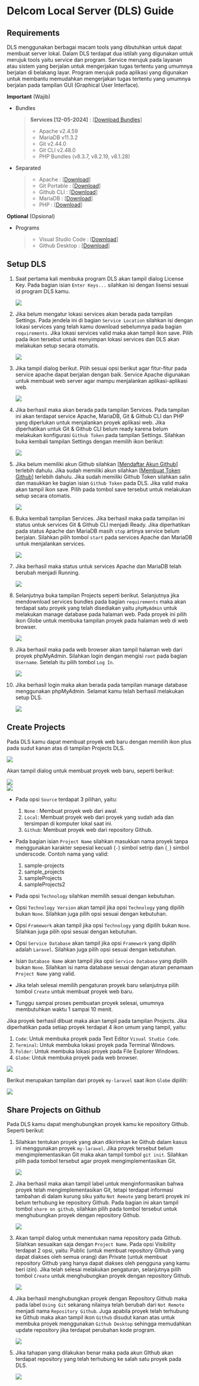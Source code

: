 # Delcom Local Server (DLS) Guide



## Requirements

DLS menggunakan berbagai macam tools yang dibutuhkan untuk dapat membuat server lokal. Dalam DLS terdapat dua istilah yang digunakan untuk merujuk tools yaitu service dan program. Service merujuk pada layanan atau sistem yang berjalan untuk mengerjakan tugas tertentu yang umumnya berjalan di belakang layar. Program merujuk pada aplikasi yang digunakan untuk membantu memudahkan mengerjakan tugas tertentu yang umumnya berjalan pada tampilan GUI (Graphical User Interface). 

**Important** (Wajib)

- Bundles

  > **Services [12-05-2024]** : [[Download Bundles](https://drive.google.com/drive/folders/1JiNJwDrgTWzCMgajZdIXN9VpBxml2jZH?usp=drive_link)]
  >
  > - Apache v2.4.59
  > - MariaDB v11.3.2
  > - Git v2.44.0
  > - Git CLI v2.48.0
  > - PHP Bundles (v8.3.7, v8.2.19, v8.1.28)

- Separated

  > - Apache : [[Download](https://www.apachelounge.com/download/)]
  > - Git Portable : [[Download](https://git-scm.com/download/win)]
  > - Github CLI : [[Download](https://cli.github.com/)]
  > - MariaDB : [[Download](https://mariadb.org/download/)]
  > - PHP : [[Download](https://www.php.net/downloads.php)]

**Optional** (Opsional)

- Programs

  > - Visual Studio Code : [[Download](https://code.visualstudio.com/download)]
  > - Github Desktop : [[Download](https://desktop.github.com/)]



## Setup DLS

1. Saat pertama kali membuka program DLS akan tampil dialog License Key. Pada bagian isian `Enter Keys...`  silahkan isi dengan lisensi sesuai id program DLS kamu.

	<img style="display: block; margin: 0;" src="./img/1.jpg" />

2. Jika belum mengatur lokasi services akan berada pada tampilan Settings. Pada jendela ini di bagian `Service Location` silahkan isi dengan lokasi services yang telah kamu download sebelumnya pada bagian `requirements`. Jika lokasi services valid maka akan tampil ikon save. Pilih pada ikon tersebut untuk menyimpan lokasi services dan DLS akan melakukan setup secara otomatis.

	<img style="display: block; margin: 0;" src="./img/2.jpg" />

3. Jika tampil dialog berikut. Pilih sesuai opsi berikut agar fitur-fitur pada service apache dapat berjalan dengan baik. Service Apache digunakan untuk membuat web server agar mampu menjalankan aplikasi-aplikasi web.

	<img style="display: block; margin: 0;" src="./img/3.jpg" />

4. Jika berhasil maka akan berada pada tampilan Services. Pada tampilan ini akan terdapat service Apache, MariaDB, Git & Github CLI dan PHP yang diperlukan untuk menjalankan proyek aplikasi web. Jika diperhatikan untuk Git & Github CLI belum ready karena belum melakukan konfigurasi `Github Token` pada tampilan Settings. Silahkan buka kembali tampilan Settings dengan memilih ikon berikut:

	<img style="display: block; margin: 0;" src="./img/4.jpg" />

5. Jika belum memiliki akun Github silahkan [[Mendaftar Akun Github](github/register.md)] terlebih dahulu. Jika sudah memiliki akun silahkan [[Membuat Token Github](github/token.md)] terlebih dahulu. Jika sudah memiliki Github Token silahkan salin dan masukkan ke bagian isian `Github Token` pada DLS. Jika valid maka akan tampil ikon save. Pilih pada tombol save tersebut untuk melakukan setup secara otomatis.

	<img style="display: block; margin: 0;" src="./img/5.jpg" />

6. Buka kembali tampilan Services. Jika berhasil maka pada tampilan ini status untuk services Git & Github CLI menjadi Ready. Jika diperhatikan pada status Apache dan MariaDB masih `stop` artinya service belum berjalan. Silahkan pilih tombol `start` pada services Apache dan MariaDB untuk menjalankan services.

	<img style="display: block; margin: 0;" src="./img/6.jpg" />

7. Jika berhasil maka status untuk services Apache dan MariaDB telah berubah menjadi Running.

	<img style="display: block; margin: 0;" src="./img/7.jpg" />

8. Selanjutnya buka tampilan Projects seperti berikut. Selanjutnya jika mendownload services bundles pada bagian `requirements` maka akan terdapat satu proyek yang telah disediakan yaitu `phpMyAdmin` untuk melakukan manage database pada halaman web. Pada proyek ini pilih ikon Globe untuk membuka tampilan proyek pada halaman web di web browser.

	<img style="display: block; margin: 0;" src="./img/8.jpg" />

9. Jika berhasil maka pada web browser akan tampil halaman web dari proyek phpMyAdmin. Silahkan login dengan mengisi `root` pada bagian `Username`. Setelah itu pilih tombol `Log In`.

	<img style="display: block; margin: 0;" src="./img/9.jpg" />

10. Jika berhasil login maka akan berada pada tampilan manage database menggunakan phpMyAdmin. Selamat kamu telah berhasil melakukan setup DLS.

	<img style="display: block; margin: 0;" src="./img/10.jpg" />



## Create Projects

Pada DLS kamu dapat membuat proyek web baru dengan memilih ikon plus pada sudut kanan atas di tampilan Projects DLS.

<img style="display: block; margin: 0;" src="./img/11.jpg" />

Akan tampil dialog untuk membuat proyek web baru, seperti berikut:

<img style="display: block; margin: 0;" src="./img/12.jpg" />

<img style="display: block; margin: 0;" src="./img/13.jpg" />

- Pada opsi `Source` terdapat 3 pilihan, yaitu:
  1) `None` : Membuat proyek web dari awal.
  2) `Local`: Membuat proyek web dari proyek yang sudah ada dan tersimpan di komputer lokal saat ini.
  3) `Github`: Membuat proyek web dari repository Github.

- Pada bagian isian `Project Name` silahkan masukkan nama proyek tanpa menggunakan karakter sepesial kecuali (`-`) simbol setrip dan (`_`) simbol underscode. Contoh nama yang valid:
  1) sample-projects
  2) sample_projects
  3) sampleProjects
  4) sampleProjects2

- Pada opsi `Technology` silahkan memilih sesuai dengan kebutuhan.
- Opsi `Technology Version` akan tampil jika opsi `Technology` yang dipilih bukan `None`. Silahkan juga pilih opsi sesuai dengan kebutuhan.
- Opsi `Framework` akan tampil  jika opsi `Technology` yang dipilih bukan `None`. Silahkan juga pilih opsi sesuai dengan kebutuhan.
- Opsi `Service Database` akan tampil  jika opsi `Framework` yang dipilih adalah `Laravel`. Silahkan juga pilih opsi sesuai dengan kebutuhan.
- Isian `Database Name` akan tampil jika opsi `Service Database` yang dipilih bukan `None`. Silahkan isi nama database sesuai dengan aturan penamaan `Project Name` yang valid.
- Jika telah selesai memilih pengaturan proyek baru selanjutnya pilih tombol `Create` untuk membuat proyek web baru.
- Tunggu sampai proses pembuatan proyek selesai, umumnya membutuhkan waktu 1 sampai 10 menit.



Jika proyek berhasil dibuat maka akan tampil pada tampilan Projects. Jika diperhatikan pada setiap proyek terdapat 4 ikon umum yang tampil, yaitu:

1) `Code`: Untuk membuka proyek pada Text Editor `Visual Studio Code`.
2) `Terminal`: Untuk membuka lokasi proyek pada Terminal Windows.
3) `Folder`: Untuk membuka lokasi proyek pada File Explorer Windows.
4) `Globe`: Untuk membuka proyek pada web browser.

<img style="display: block; margin: 0;" src="./img/14.jpg" />

Berikut merupakan tampilan dari proyek `my-laravel` saat ikon `Globe` dipilih:

<img style="display: block; margin: 0;" src="./img/15.jpg" />



## Share Projects on Github

Pada DLS kamu dapat menghubungkan proyek kamu ke repository Github. Seperti berikut:

1. Silahkan tentukan proyek yang akan dikirimkan ke Github dalam kasus ini menggunakan proyek `my-laravel`. Jika proyek tersebut belum mengimplementasikan Git maka akan tampil tombol `git init`. Silahkan pilih pada tombol tersebut agar proyek mengimplementasikan Git.

	<img style="display: block; margin: 0;" src="./img/16.jpg" />

2. Jika berhasil maka akan tampil label untuk menginformasikan bahwa proyek telah mengimplementasikan Git, tetapi terdapat informasi tambahan di dalam kurung siku yaitu `Not Remote` yang berarti proyek ini belum terhubung ke repository Github. Pada bagian ini akan tampil tombol `share on github`, silahkan pilih pada tombol tersebut untuk menghubungkan proyek dengan repository Github.

	<img style="display: block; margin: 0;" src="./img/17.jpg" />

3. Akan tampil dialog untuk menentukan nama repository pada Github. Silahkan sesuaikan saja dengan `Project Name`. Pada opsi Visibility terdapat 2 opsi, yaitu: Public (untuk membuat repository Github yang dapat diakses oleh semua orang) dan Private (untuk membuat repository Github yang hanya dapat diakses oleh pengguna yang kamu beri izin). Jika telah selesai melakukan pengaturan, selanjutnya pilih tombol `Create` untuk menghubungkan proyek dengan repository Github.

	<img style="display: block; margin: 0;" src="./img/18.jpg" />

4. Jika berhasil menghubungkan proyek dengan Repository Github maka pada label `Using Git` sekarang nilainya telah berubah dari `Not Remote` menjadi nama `Repository Github`. Juga apabila proyek telah terhubung ke Github maka akan tampil ikon `Github` disudut kanan atas untuk membuka proyek menggunakan `Github Desktop` sehingga memudahkan update repository jika terdapat perubahan kode program.

	<img style="display: block; margin: 0;" src="./img/19.jpg" />

5. Jika tahapan yang dilakukan benar maka pada akun GIthub akan terdapat repository yang telah terhubung ke salah satu proyek pada DLS.

	<img style="display: block; margin: 0;" src="./img/20.jpg" />


